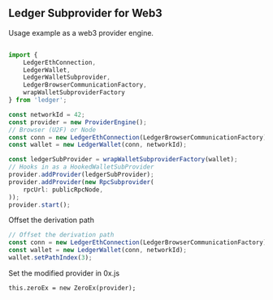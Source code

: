 ## Ledger Subprovider for Web3

Usage example as a web3 provider engine.

```js

import {
    LedgerEthConnection,
    LedgerWallet,
    LedgerWalletSubprovider,
    LedgerBrowserCommunicationFactory,
    wrapWalletSubproviderFactory
} from 'ledger';

const networkId = 42;
const provider = new ProviderEngine();
// Browser (U2F) or Node
const conn = new LedgerEthConnection(LedgerBrowserCommunicationFactory);
const wallet = new LedgerWallet(conn, networkId);

const ledgerSubProvider = wrapWalletSubproviderFactory(wallet);
// Hooks in as a HookedWalletSubProvider
provider.addProvider(ledgerSubProvider);
provider.addProvider(new RpcSubprovider(
    rpcUrl: publicRpcNode,
));
provider.start();
```


Offset the derivation path
```js
// Offset the derivation path
const conn = new LedgerEthConnection(LedgerBrowserCommunicationFactory);
const wallet = new LedgerWallet(conn, networkId);
wallet.setPathIndex(3);
```

Set the modified provider in 0x.js 
```
this.zeroEx = new ZeroEx(provider);
```